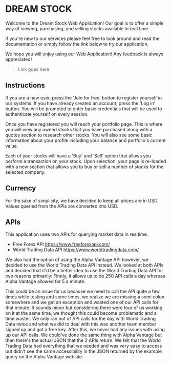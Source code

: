 # DREAM STOCK 

Welcome to the Dream Stock Web Application! Our goal is to offer a simple way of viewing, purchasing, and selling stocks available in real time. 

If you're new to our services please feel free to look around and read the documentation or simply follow the link below to try our application.

We hope you will enjoy using our Web Application! Any feedback is always appreciated!

> Link goes here

## Instructions

If you are a new user, press the 'Join for free' button to register yourself in our systems. If you have already created an account, press the 'Log in' button. You will be prompted to enter basic credentials that will be used to authenticate yourself on every session.

Once you have registered you will reach your portfolio page. This is where you will view any owned stocks that you have purchased along with a quotes section to research other stocks. You will also see some basic information about your profile including your balance and portfolio's current value. 

Each of your stocks will have a 'Buy' and 'Sell' option that allows you perform a transaction on your stock. Upon selection, your page is re-loaded with a new section that allows you to buy or sell a number of stocks for the selected company. 

## Currency

For the sake of simplicity, we have decided to keep all prices are in USD. Values queried from the APIs are converted into USD.

## APIs

This application uses two APIs for querying market data in realtime.

- Free Forex API https://www.freeforexapi.com/
- World Trading Data API https://www.worldtradingdata.com/

We also had the option of using the Alpha Vantage API however, we decided to use the World Trading Data API instead. We looked at both APIs and decided that it'd be a better idea to use the World Trading Data API for two reasons primarily: Firstly, it allows us to do 250 API calls a day whereas Alpha Vantage allowed for 5 a minute. 

This could be an issue for us because we need to call the API quite a few times while testing and some times, we realize we are missing a semi colon somewhere and we get an exception and wasted one of our API calls for that minute. It sounds minor but considering there were four of us working
on it at the same time, we thought this could become problematic and a time waster. We only ran out of API calls for the day with World Trading Data twice and what we did to deal with this was another team member signed up and got a free key. After this, we never had any issues with using up our API calls. We could've done the same thing with Alpha Vantage but then there's the actual JSON that the 2 APIs return. We felt that the World Trading Data had everything that we needed and was very easy to access but didn't see the same accessibility in the JSON returned by the example query on the Alpha Vantage website.

